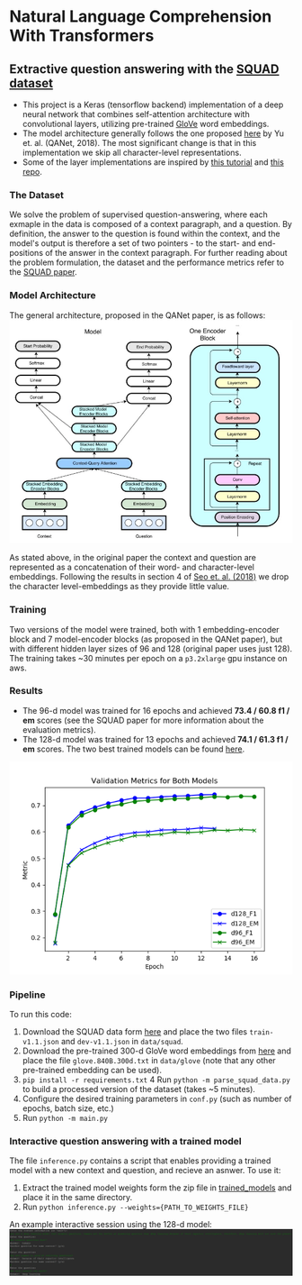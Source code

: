 # Natural Language Comprehension With Transformers
## Extractive question answering with the [SQUAD dataset](https://rajpurkar.github.io/SQuAD-explorer/)

* This project is a Keras (tensorflow backend) implementation of a deep neural network that combines self-attention architecture with convolutional layers, utilizing pre-trained [GloVe](https://nlp.stanford.edu/projects/glove/) word embeddings.
* The model architecture generally follows the one proposed [here](https://arxiv.org/pdf/1804.09541.pdf) by Yu et. al. (QANet, 2018). The most significant change is that in this implementation we skip all character-level representations. 
* Some of the layer implementations are inspired by [this tutorial](https://www.tensorflow.org/tutorials/text/transformer#top_of_page) and [this repo](https://github.com/nptdat/qanet).

### The Dataset
We solve the problem of supervised question-answering, where each exmaple in the data is composed of a context paragraph, and a question. By definition, the answer to the question is found within the context, and the model's output is therefore a set of two pointers - to the start- and end-positions of the answer in the context paragraph.
For further reading about the problem formulation, the dataset and the performance metrics refer to the [SQUAD paper](https://arxiv.org/abs/1606.05250).

### Model Architecture
The general architecture, proposed in the QANet paper, is as follows:
![qanet-arch](https://github.com/yoav1412/attention-question-answering/blob/master/images/qanet-arch.jpg)

As stated above, in the original paper the context and question are represented as a concatenation of their word- and character-level embeddings. Following the results in section 4 of [Seo et. al. (2018)](https://arxiv.org/pdf/1611.01603.pdf) we drop the character level-embeddings as they provide little value.

### Training
Two versions of the model were trained, both with 1 embedding-encoder block and 7 model-encoder blocks (as proposed in the QANet paper), but with different hidden layer sizes of 96 and 128 (original paper uses just 128).
The training takes ~30 minutes per epoch on a `p3.2xlarge` gpu instance on aws.

### Results
* The 96-d model was trained for 16 epochs and achieved **73.4 / 60.8 f1 / em** scores (see the SQUAD paper for more information about the evaluation metrics).
* The 128-d model was trained for 13 epochs and achieved **74.1 / 61.3 f1 / em** scores.
The two best trained models can be found [here](https://github.com/yoav1412/attention-question-answering/tree/master/trained_models).

![validation metrics](https://github.com/yoav1412/attention-question-answering/blob/master/images/validation_metrics_plot.png)

### Pipeline
To run this code:
1. Download the SQUAD data form [here](https://rajpurkar.github.io/SQuAD-explorer/) and place the two files `train-v1.1.json` and `dev-v1.1.json` in `data/squad`.
2. Download the pre-trained 300-d GloVe word embeddings from [here](https://nlp.stanford.edu/projects/glove/) and place the file `glove.840B.300d.txt` in `data/glove` (note that any other pre-trained embedding can be used).
3. `pip install -r requirements.txt`
4 Run `python -m parse_squad_data.py` to build a processed version of the dataset (takes ~5 minutes).
5. Configure the desired training parameters in `conf.py` (such as number of epochs, batch size, etc.)
6. Run `python -m main.py`

### Interactive question answering with a trained model
The file `inference.py` contains a script that enables providing a trained model with a new context and question, and recieve an asnwer.
To use it:
1. Extract the trained model weights form the zip file in [trained_models](https://github.com/yoav1412/attention-question-answering/tree/master/trained_models) and place it in the same directory.
2. Run `python inference.py --weights={PATH_TO_WEIGHTS_FILE}`

An example interactive session using the 128-d model:
![example](https://github.com/yoav1412/attention-question-answering/blob/master/images/interactive_session_example.jpg)
